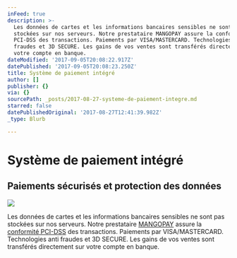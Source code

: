 ```yaml
---
inFeed: true
description: >-
  Les données de cartes et les informations bancaires sensibles ne sont pas
  stockées sur nos serveurs. Notre prestataire MANGOPAY assure la conformité
  PCI-DSS des transactions. Paiements par VISA/MASTERCARD. Technologies anti
  fraudes et 3D SECURE. Les gains de vos ventes sont transférés directement sur
  votre compte en banque.
dateModified: '2017-09-05T20:08:22.917Z'
datePublished: '2017-09-05T20:08:23.250Z'
title: Système de paiement intégré
author: []
publisher: {}
via: {}
sourcePath: _posts/2017-08-27-systeme-de-paiement-integre.md
starred: false
datePublishedOriginal: '2017-08-27T12:41:39.982Z'
_type: Blurb

---
```

# Système de paiement intégré

## Paiements sécurisés et protection des données
![](https://the-grid-user-content.s3-us-west-2.amazonaws.com/417b8de7-3e0c-42ee-85ae-87925890583e.png)

Les données de cartes et les informations bancaires sensibles ne sont pas stockées sur nos serveurs. Notre prestataire [MANGOPAY][0] assure la [conformité PCI-DSS][1] des transactions. Paiements par VISA/MASTERCARD. Technologies anti fraudes et 3D SECURE. Les gains de vos ventes sont transférés directement sur votre compte en banque.

[0]: https://www.mangopay.com/fr
[1]: https://www.mangopay.com/wp-content/uploads/MANGOPAY-SA_MERCHANT_PCIDSS_Certificate-of-Compliance_may2016.pdf